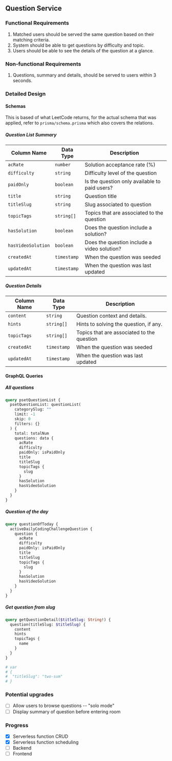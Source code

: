## Question Service

### Functional Requirements

1. Matched users should be served the same question based on their matching criteria.
2. System should be able to get questions by difficulty and topic.
3. Users should be able to see the details of the question at a glance.

### Non-functional Requirements

1. Questions, summary and details, should be served to users within 3 seconds.

### Detailed Design

#### Schemas

This is based of what LeetCode returns, for the actual schema that was applied, refer to `prisma/schema.prisma` which also covers the relations.

##### Question List Summary

| Column Name        | Data Type   | Description                                   |
| ------------------ | ----------- | --------------------------------------------- |
| `acRate`           | `number`    | Solution acceptance rate (%)                  |
| `difficulty`       | `string`    | Difficulty level of the question              |
| `paidOnly`         | `boolean`   | Is the question only available to paid users? |
| `title`            | `string`    | Question title                                |
| `titleSlug`        | `string`    | Slug associated to question                   |
| `topicTags`        | `string[]`  | Topics that are associated to the question    |
| `hasSolution`      | `boolean`   | Does the question include a solution?         |
| `hasVideoSolution` | `boolean`   | Does the question include a video solution?   |
| `createdAt`        | `timestamp` | When the question was seeded                  |
| `updatedAt`        | `timestamp` | When the question was last updated            |

##### Question Details

| Column Name | Data Type   | Description                                |
| ----------- | ----------- | ------------------------------------------ |
| `content`   | `string`    | Question context and details.              |
| `hints`     | `string[]`  | Hints to solving the question, if any.     |
| `topicTags` | `string[]`  | Topics that are associated to the question |
| `createdAt` | `timestamp` | When the question was seeded               |
| `updatedAt` | `timestamp` | When the question was last updated         |

#### GraphQL Queries

##### All questions

```graphql
query psetQuestionList {
  psetQuestionList: questionList(
    categorySlug: ""
    limit: -1
    skip: 0
    filters: {}
  ) {
    total: totalNum
    questions: data {
      acRate
      difficulty
      paidOnly: isPaidOnly
      title
      titleSlug
      topicTags {
        slug
      }
      hasSolution
      hasVideoSolution
    }
  }
}
```

##### Question of the day

```graphql
query questionOfToday {
  activeDailyCodingChallengeQuestion {
    question {
      acRate
      difficulty
      paidOnly: isPaidOnly
      title
      titleSlug
      topicTags {
        slug
      }
      hasSolution
      hasVideoSolution
    }
  }
}
```

##### Get question from slug

```graphql
query getQuestionDetail($titleSlug: String!) {
  question(titleSlug: $titleSlug) {
    content
    hints
    topicTags {
      name
    }
  }
}

# var
# {
#  "titleSlug": "two-sum"
# }
```

### Potential upgrades

- [ ] Allow users to browse questions -- "solo mode"
- [ ] Display summary of question before entering room

### Progress

- [x] Serverless function CRUD
- [x] Serverless function scheduling
- [ ] Backend
- [ ] Frontend
